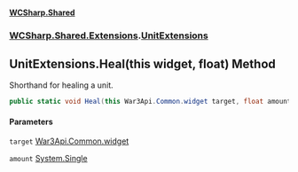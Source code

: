 #### [WCSharp.Shared](index.md 'index')
### [WCSharp.Shared.Extensions](WCSharp.Shared.Extensions.md 'WCSharp.Shared.Extensions').[UnitExtensions](WCSharp.Shared.Extensions.UnitExtensions.md 'WCSharp.Shared.Extensions.UnitExtensions')

## UnitExtensions.Heal(this widget, float) Method

Shorthand for healing a unit.

```csharp
public static void Heal(this War3Api.Common.widget target, float amount);
```
#### Parameters

<a name='WCSharp.Shared.Extensions.UnitExtensions.Heal(thisWar3Api.Common.widget,float).target'></a>

`target` [War3Api.Common.widget](https://docs.microsoft.com/en-us/dotnet/api/War3Api.Common.widget 'War3Api.Common.widget')

<a name='WCSharp.Shared.Extensions.UnitExtensions.Heal(thisWar3Api.Common.widget,float).amount'></a>

`amount` [System.Single](https://docs.microsoft.com/en-us/dotnet/api/System.Single 'System.Single')